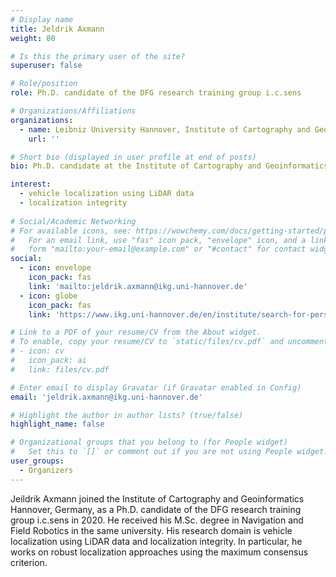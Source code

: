 ```yaml
---
# Display name
title: Jeldrik Axmann
weight: 80

# Is this the primary user of the site?
superuser: false

# Role/position
role: Ph.D. candidate of the DFG research training group i.c.sens

# Organizations/Affiliations
organizations:
  - name: Leibniz University Hannover, Institute of Cartography and Geoinformatics (IKG), Germany
    url: ''

# Short bio (displayed in user profile at end of posts)
bio: Ph.D. candidate at the Institute of Cartography and Geoinformatics (IKG), Leibniz University Hannover, Germany

interest:
  - vehicle localization using LiDAR data 
  - localization integrity
  
# Social/Academic Networking
# For available icons, see: https://wowchemy.com/docs/getting-started/page-builder/#icons
#   For an email link, use "fas" icon pack, "envelope" icon, and a link in the
#   form "mailto:your-email@example.com" or "#contact" for contact widget.
social:
  - icon: envelope
    icon_pack: fas
    link: 'mailto:jeldrik.axmann@ikg.uni-hannover.de'
  - icon: globe
    icon_pack: fas
    link: 'https://www.ikg.uni-hannover.de/en/institute/search-for-persons/axmann'

# Link to a PDF of your resume/CV from the About widget.
# To enable, copy your resume/CV to `static/files/cv.pdf` and uncomment the lines below.
# - icon: cv
#   icon_pack: ai
#   link: files/cv.pdf

# Enter email to display Gravatar (if Gravatar enabled in Config)
email: 'jeldrik.axmann@ikg.uni-hannover.de'

# Highlight the author in author lists? (true/false)
highlight_name: false

# Organizational groups that you belong to (for People widget)
#   Set this to `[]` or comment out if you are not using People widget.
user_groups:
  - Organizers
---
```

Jeildrik Axmann joined the Institute of Cartography and Geoinformatics Hannover, Germany, as a Ph.D. candidate of the DFG research training group i.c.sens in 2020. He received his M.Sc. degree in Navigation and Field Robotics in the same university. His research domain is vehicle localization using LiDAR data and localization integrity. In particular, he works on robust localization approaches using the maximum consensus criterion.
